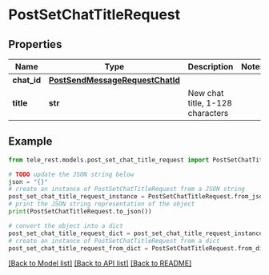 # PostSetChatTitleRequest


## Properties

Name | Type | Description | Notes
------------ | ------------- | ------------- | -------------
**chat_id** | [**PostSendMessageRequestChatId**](PostSendMessageRequestChatId.md) |  | 
**title** | **str** | New chat title, 1-128 characters | 

## Example

```python
from tele_rest.models.post_set_chat_title_request import PostSetChatTitleRequest

# TODO update the JSON string below
json = "{}"
# create an instance of PostSetChatTitleRequest from a JSON string
post_set_chat_title_request_instance = PostSetChatTitleRequest.from_json(json)
# print the JSON string representation of the object
print(PostSetChatTitleRequest.to_json())

# convert the object into a dict
post_set_chat_title_request_dict = post_set_chat_title_request_instance.to_dict()
# create an instance of PostSetChatTitleRequest from a dict
post_set_chat_title_request_from_dict = PostSetChatTitleRequest.from_dict(post_set_chat_title_request_dict)
```
[[Back to Model list]](../README.md#documentation-for-models) [[Back to API list]](../README.md#documentation-for-api-endpoints) [[Back to README]](../README.md)


